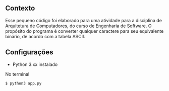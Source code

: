 ## Contexto
Esse pequeno código foi elaborado para uma atividade para a disciplina de Arquitetura de Computadores, do curso de Engenharia de Software.
O propósito do programa é converter qualquer caractere para seu equivalente binário, de acordo com a tabela ASCII.

## Configurações

* Python  3.xx instalado 

No terminal
```
$ python3 app.py 
```
